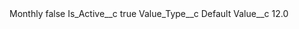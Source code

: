 <?xml version="1.0" encoding="UTF-8"?>
<CustomMetadata xmlns="http://soap.sforce.com/2006/04/metadata" xmlns:xsi="http://www.w3.org/2001/XMLSchema-instance" xmlns:xsd="http://www.w3.org/2001/XMLSchema">
    <label>Monthly</label>
    <protected>false</protected>
    <values>
        <field>Is_Active__c</field>
        <value xsi:type="xsd:boolean">true</value>
    </values>
    <values>
        <field>Value_Type__c</field>
        <value xsi:type="xsd:string">Default</value>
    </values>
    <values>
        <field>Value__c</field>
        <value xsi:type="xsd:double">12.0</value>
    </values>
</CustomMetadata>
